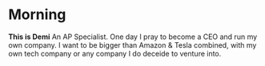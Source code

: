 # Morning
**This is Demi** 
An AP Specialist. One day I pray to become a CEO and run my own company.
I want to be bigger than Amazon & Tesla combined, with my own tech company or any company I do deceide to venture into. 

